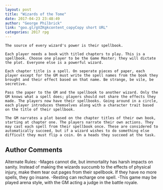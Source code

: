 ```yaml
---
layout: post
title: "Wizards of the Tome"
date: 2017-04-23 23:48:49
author: "George Philbrick"
link: "goo.gl/gVZKgkcontent_copyCopy short URL"
categories: 2017 rpg
---
```

```
The source of every wizard's power is their spellbook.

Each player needs a book with titled chapters to play. This is a spellbook. Choose one player to be the Game Master; they will dictate the plot. Everyone else is a powerful wizard.

Each chapter title is a spell. On seperate pieces of paper, each player except for the GM must write the spell names from the book they brought and their effect based on that name. Be strange, be vile, be secretive.

Pass the paper to the GM and the spellbook to another wizard. Only the GM knows what a spell does; players should not share the effects they made. The players now have their spellbooks. Going around in a circle, each player introduces themselves along with a character trait based on the title of their spellbook.

The GM narrates a plot based on the chapter titles of their own book, starting at chapter one. The players narrate their own actions. They may cast each spell from their spellbook once. These are considered to automatically succeed, but if a wizard wishes to do something else difficult they must flip a coin. On a heads they succeed at the task.
```
## Author Comments 

Alternate Rules:
-Mages cannot die, but immortality has harsh impacts on sanity. Instead of making the wizards succumb to the effects of physical injury, make them tear out pages from their spellbook. If they have no more spells, they go insane.
-Resting can recharge one spell.
-This game may be played arena style, with the GM acting a judge in the battle royale.
